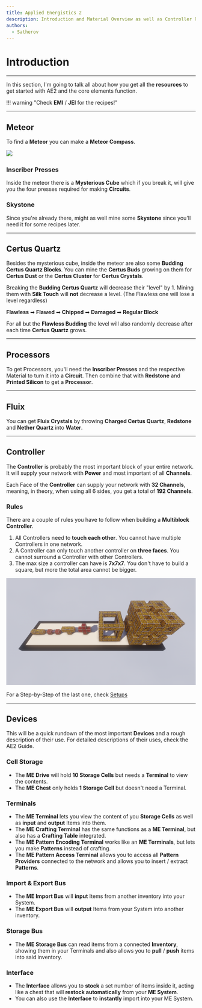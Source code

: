 ```yaml
---
title: Applied Energistics 2
description: Introduction and Material Overview as well as Controller Rules
authors:
  - Satherov
---
```


# Introduction

---

In this section, I'm going to talk all about how you get all the **resources** to get started with AE2 and the core elements function.

!!! warning "Check **EMI** / **JEI** for the recipes!"

---

## Meteor

To find a **Meteor** you can make a **Meteor Compass**.

![](img/meteor.png)

### Inscriber Presses
Inside the meteor there is a **Mysterious Cube** which if you break it, will give you the four presses required for making **Circuits**.

### Skystone
Since you're already there, might as well mine some **Skystone** since you'll need it for some recipes later.

---

## Certus Quartz

Besides the mysterious cube, inside the meteor are also some **Budding Certus Quartz Blocks**. You can mine the **Certus Buds** growing on them for **Certus Dust** or the **Certus Cluster** for **Certus Crystals**.

Breaking the **Budding Certus Quartz** will decrease their "level" by 1. Mining them with **Silk Touch** will **not** decrease a level. (The Flawless one will lose a level regardless)

**Flawless** ➡ **Flawed** ➡ **Chipped** ➡ **Damaged** ➡ **Regular Block** 

For all but the **Flawless Budding** the level will also randomly decrease after each time **Certus Quartz** grows.

---

## Processors

To get Processors, you'll need the **Inscriber Presses** and the respective Material to turn it into a **Circuit**. Then combine that with **Redstone** and **Printed Silicon** to get a **Processor**.

---

## Fluix

You can get **Fluix Crystals** by throwing **Charged Certus Quartz**, **Redstone** and **Nether Quartz** into **Water**.

---

## Controller

The **Controller** is probably the most important block of your entire network. It will supply your network with **Power** and most important of all **Channels**.

Each Face of the **Controller** can supply your network with **32 Channels**, meaning, in theory, when using all 6 sides, you get a total of **192 Channels**.

### Rules
There are a couple of rules you have to follow when building a **Multiblock Controller**.

1. All Controllers need to **touch each other**. You cannot have multiple Controllers in one network.
2. A Controller can only touch another controller on **three faces**. You cannot surround a Controller with other Controllers.
3. The max size a controller can have is **7x7x7**. You don't have to build a square, but more the total area cannot be bigger.

![](img/controllerShowcase.png)

For a Step-by-Step of the last one, check [Setups](setups)

---

## Devices

This will be a quick rundown of the most important **Devices** and a rough description of their use. For detailed descriptions of their uses, check the AE2 Guide.

### Cell Storage
- The **ME Drive** will hold **10 Storage Cells** but needs a **Terminal** to view the contents.
- The **ME Chest** only holds **1 Storage Cell** but doesn't need a Terminal.

### Terminals
- The **ME Terminal** lets you view the content of you **Storage Cells** as well as **input** and **output** Items into them.
- The **ME Crafting Terminal** has the same functions as a **ME Terminal**, but also has a **Crafting Table** integrated.
- The **ME Pattern Encoding Terminal** works like an **ME Terminals**, but lets you make **Patterns** instead of crafting.
- The **ME Pattern Access Terminal** allows you to access all **Pattern Providers** connected to the network and allows you to insert / extract **Patterns**.

### Import & Export Bus
- The **ME Import Bus** will **input** Items from another inventory into your System.
- The **ME Export Bus** will **output** Items from your System into another inventory.

### Storage Bus
- The **ME Storage Bus** can read items from a connected **Inventory**, showing them in your Terminals and also allows you to **pull** / **push** items into said inventory.

### Interface
- The **Interface** allows you to **stock** a set number of items inside it, acting like a chest that will **restock automatically** from your **ME System**.
- You can also use the **Interface** to **instantly** import into your ME System.
